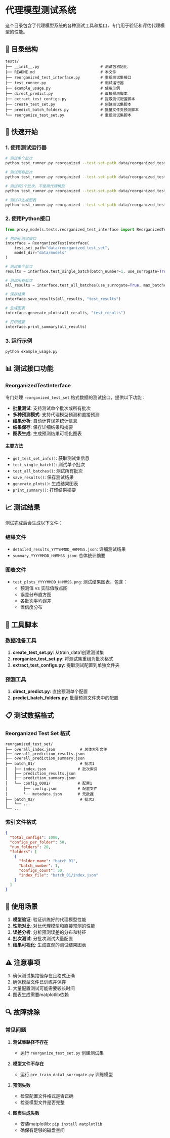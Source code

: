# 代理模型测试系统

这个目录包含了代理模型系统的各种测试工具和接口，专门用于验证和评估代理模型的性能。

## 📁 目录结构

```
tests/
├── __init__.py                           # 测试包初始化
├── README.md                             # 本文件
├── reorganized_test_interface.py         # 重组测试集接口
├── test_runner.py                        # 测试运行器
├── example_usage.py                      # 使用示例
├── direct_predict.py                     # 直接预测脚本
├── extract_test_configs.py               # 提取测试配置脚本
├── create_test_set.py                    # 创建测试集脚本
├── predict_batch_folders.py              # 批量文件夹预测脚本
└── reorganize_test_set.py                # 重组测试集脚本
```

## 🚀 快速开始

### 1. 使用测试运行器

```bash
# 测试单个批次
python test_runner.py reorganized --test-set-path data/reorganized_test_set --single-batch 1

# 测试所有批次
python test_runner.py reorganized --test-set-path data/reorganized_test_set

# 测试前5个批次，不使用代理模型
python test_runner.py reorganized --test-set-path data/reorganized_test_set --max-batches 5 --no-surrogate

# 测试并生成图表
python test_runner.py reorganized --test-set-path data/reorganized_test_set --generate-plots --output-dir test_results
```

### 2. 使用Python接口

```python
from proxy_models.tests.reorganized_test_interface import ReorganizedTestInterface

# 初始化测试接口
interface = ReorganizedTestInterface(
    test_set_path="data/reorganized_test_set",
    model_dir="data/models"
)

# 测试单个批次
results = interface.test_single_batch(batch_number=1, use_surrogate=True)

# 测试所有批次
all_results = interface.test_all_batches(use_surrogate=True, max_batches=3)

# 保存结果
interface.save_results(all_results, "test_results")

# 生成图表
interface.generate_plots(all_results, "test_results")

# 打印摘要
interface.print_summary(all_results)
```

### 3. 运行示例

```bash
python example_usage.py
```

## 📊 测试接口功能

### ReorganizedTestInterface

专门处理 `reorganized_test_set` 格式数据的测试接口，提供以下功能：

- **批量测试**: 支持测试单个批次或所有批次
- **多种预测模式**: 支持代理模型预测和直接预测
- **结果分析**: 自动计算误差统计信息
- **结果保存**: 保存详细结果和摘要
- **图表生成**: 生成预测结果可视化图表

#### 主要方法

- `get_test_set_info()`: 获取测试集信息
- `test_single_batch()`: 测试单个批次
- `test_all_batches()`: 测试所有批次
- `save_results()`: 保存测试结果
- `generate_plots()`: 生成结果图表
- `print_summary()`: 打印结果摘要

## 📈 测试结果

测试完成后会生成以下文件：

### 结果文件
- `detailed_results_YYYYMMDD_HHMMSS.json`: 详细测试结果
- `summary_YYYYMMDD_HHMMSS.json`: 总体统计摘要

### 图表文件
- `test_plots_YYYYMMDD_HHMMSS.png`: 测试结果图表，包含：
  - 预测值 vs 实际值散点图
  - 误差分布直方图
  - 各批次平均误差
  - 置信度分布

## 🔧 工具脚本

### 数据准备工具

1. **create_test_set.py**: 从train_data1创建测试集
2. **reorganize_test_set.py**: 将测试集重组为批次格式
3. **extract_test_configs.py**: 提取测试配置到单独文件夹

### 预测工具

1. **direct_predict.py**: 直接预测单个配置
2. **predict_batch_folders.py**: 批量预测文件夹中的配置

## 📋 测试数据格式

### Reorganized Test Set 格式

```
reorganized_test_set/
├── overall_index.json           # 总体索引文件
├── overall_prediction_results.json
├── overall_prediction_summary.json
├── batch_01/                    # 批次1
│   ├── index.json              # 批次索引
│   ├── prediction_results.json
│   ├── prediction_summary.json
│   └── config_0001/            # 配置1
│       ├── config.json         # 配置文件
│       └── metadata.json       # 元数据
├── batch_02/                    # 批次2
│   └── ...
└── ...
```

### 索引文件格式

```json
{
  "total_configs": 1000,
  "configs_per_folder": 50,
  "num_folders": 20,
  "folders": [
    {
      "folder_name": "batch_01",
      "batch_number": 1,
      "configs_count": 50,
      "index_file": "batch_01/index.json"
    }
  ]
}
```

## 🎯 使用场景

1. **模型验证**: 验证训练好的代理模型性能
2. **性能对比**: 对比代理模型和直接预测的性能
3. **误差分析**: 分析预测误差的分布和特征
4. **批次测试**: 分批次测试大量配置
5. **结果可视化**: 生成直观的测试结果图表

## ⚠️ 注意事项

1. 确保测试集路径存在且格式正确
2. 确保模型文件已训练并保存
3. 大量配置测试可能需要较长时间
4. 图表生成需要matplotlib依赖

## 🔍 故障排除

### 常见问题

1. **测试集路径不存在**
   - 运行 `reorganize_test_set.py` 创建测试集

2. **模型文件不存在**
   - 运行 `pre_train_data1_surrogate.py` 训练模型

3. **预测失败**
   - 检查配置文件格式是否正确
   - 检查模型文件是否完整

4. **图表生成失败**
   - 安装matplotlib: `pip install matplotlib`
   - 确保有足够的磁盘空间
